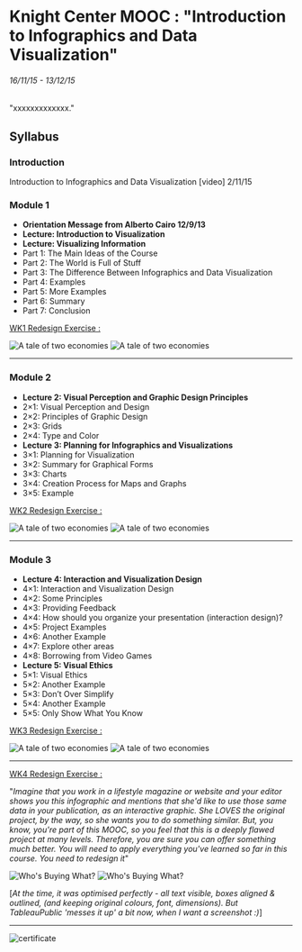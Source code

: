 # Knight Center MOOC : "Introduction to Infographics and Data Visualization"
###### 16/11/15 - 13/12/15

"xxxxxxxxxxxxx."

## Syllabus
### Introduction
Introduction to Infographics and Data Visualization [video] 2/11/15

### Module 1
* __Orientation Message from Alberto Cairo 12/9/13__
* __Lecture: Introduction to Visualization__
* __Lecture: Visualizing Information__
* Part 1: The Main Ideas of the Course
* Part 2: The World is Full of Stuff
* Part 3: The Difference Between Infographics and Data Visualization
* Part 4: Examples
* Part 5: More Examples
* Part 6: Summary
* Part 7: Conclusion

[WK1 Redesign Exercise :](http://www.scmp.com/infographics/article/1862273/infographic-tale-two-economies)

![A tale of two economies](/data/china_vs_us_finalr3.png "original")
![A tale of two economies](/results/2015-11-20_21.02.52.jpg "redesign")

---

### Module 2
* __Lecture 2: Visual Perception and Graphic Design Principles__
* 2×1: Visual Perception and Design
* 2×2: Principles of Graphic Design
* 2×3: Grids
* 2×4: Type and Color
* __Lecture 3: Planning for Infographics and Visualizations__
* 3×1: Planning for Visualization
* 3×2: Summary for Graphical Forms
* 3×3: Charts
* 3×4: Creation Process for Maps and Graphs
* 3×5: Example

[WK2 Redesign Exercise :](http://www.scmp.com/infographics/article/1862273/infographic-tale-two-economies)

![A tale of two economies]( "original")
![A tale of two economies]( "redesign")

---

### Module 3
* __Lecture 4: Interaction and Visualization Design__
* 4×1: Interaction and Visualization Design
* 4×2: Some Principles
* 4×3: Providing Feedback
* 4×4: How should you organize your presentation (interaction design)?
* 4×5: Project Examples
* 4×6: Another Example
* 4×7: Explore other areas
* 4×8: Borrowing from Video Games
* __Lecture 5: Visual Ethics__
* 5×1: Visual Ethics
* 5×2: Another Example
* 5×3: Don’t Over Simplify
* 5×4: Another Example
* 5×5: Only Show What You Know

[WK3 Redesign Exercise :](http://www.scmp.com/infographics/article/1862273/infographic-tale-two-economies)

![A tale of two economies]( "original")
![A tale of two economies]( "redesign")

---

[WK4 Redesign Exercise :](http://s3.amazonaws.com/awesome.good.is/infographics/images/000/000/438/original/1360306814.jpg)

"_Imagine that you work in a lifestyle magazine or website and your editor shows you this infographic and mentions that she'd like to use those same data in your publication, as an interactive graphic. She LOVES the original project, by the way, so she wants you to do something similar. But, you know, you're part of this MOOC, so you feel that this is a deeply flawed project at many levels. Therefore, you are sure you can offer something much better. You will need to apply everything you've learned so far in this course. You need to redesign it_"

![Who's Buying What?](/data/1360306814.jpg "original")
![Who's Buying What?](/results/Screenshot_2018-04-23_18.00.22.png "redesign")

[_At the time, it was optimised perfectly - all text visible, boxes aligned & outlined, (and keeping original colours, font, dimensions). But TableauPublic 'messes it up' a bit now, when I want a screenshot :)_]

---

![certificate](IGDV1115_Certificate.png
 "certificate")